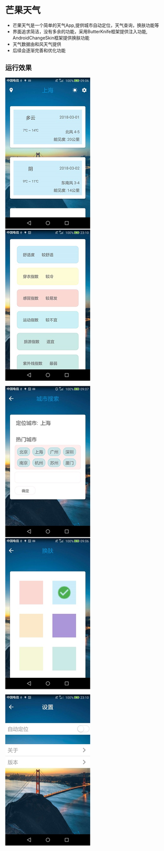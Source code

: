 # 芒果天气

- 芒果天气是一个简单的天气App,提供城市自动定位，天气查询，换肤功能等
- 界面追求简洁，没有多余的功能，采用ButterKnife框架提供注入功能, AndroidChangeSkin框架提供换肤功能
- 天气数据由和风天气提供
- 后续会逐渐完善和优化功能


## 运行效果

![](https://github.com/dingdangmao123/Mango/blob/master/demo/s1.jpg)     ![](https://github.com/dingdangmao123/Mango/blob/master/demo/s2.jpg)


![](https://github.com/dingdangmao123/Mango/blob/master/demo/s3.jpg)     ![](https://github.com/dingdangmao123/Mango/blob/master/demo/s4.jpg)

![](https://github.com/dingdangmao123/Mango/blob/master/demo/s5.jpg)

